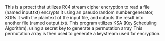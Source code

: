 This is a proect that utilizes RC4 stream cipher encryption to read a file (named input.txt) encrypts it using an pseudo random number generator, XORs it with
the plaintext of the input file, and outputs the result into another file (named output.txt).
This program utilizes KSA (Key Scheduling Algorithm), using a secret key to generate a permutation array. This permutation array is then used to generate a keystream used for encryption.
